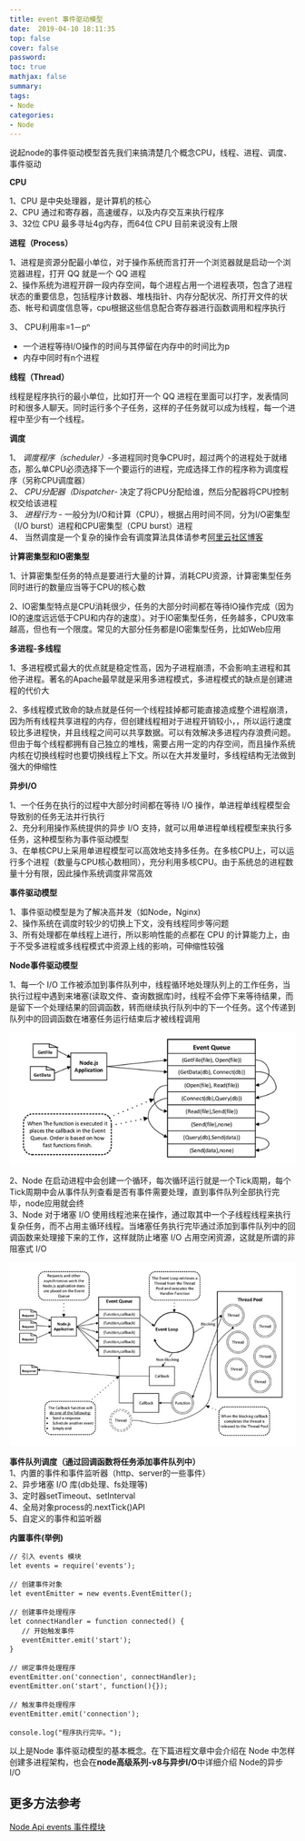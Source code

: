 ```yaml
---
title: event 事件驱动模型
date:  2019-04-10 18:11:35
top: false
cover: false
password:
toc: true
mathjax: false
summary: 
tags:
- Node
categories:
- Node
---
```



说起node的事件驱动模型首先我们来搞清楚几个概念CPU，线程、进程、调度、事件驱动<br/>

**CPU**<br/>

1、CPU 是中央处理器，是计算机的核心<br/>
2、CPU 通过和寄存器，高速缓存，以及内存交互来执行程序<br/>
3、32位 CPU 最多寻址4g内存，而64位 CPU 目前来说没有上限<br/>


**进程（Process）**<br/>

1、进程是资源分配最小单位，对于操作系统而言打开一个浏览器就是启动一个浏览器进程，打开 QQ 就是一个 QQ 进程<br/>
2、操作系统为进程开辟一段内存空间，每个进程占用一个进程表项，包含了进程状态的重要信息，包括程序计数器、堆栈指针、内存分配状况、所打开文件的状态、帐号和调度信息等，cpu根据这些信息配合寄存器进行函数调用和程序执行<br/>

3、 CPU利用率=1－pⁿ<br/>
  - 一个进程等待I/O操作的时间与其停留在内存中的时间比为p<br/>
  - 内存中同时有n个进程<br/>

**线程（Thread）**<br/>

线程是程序执行的最小单位，比如打开一个 QQ 进程在里面可以打字，发表情同时和很多人聊天。同时运行多个子任务，这样的子任务就可以成为线程，每一个进程中至少有一个线程。<br/>

**调度**<br/>

1、 *调度程序（scheduler）*-多进程同时竞争CPU时，超过两个的进程处于就绪态，那么单CPU必须选择下一个要运行的进程，完成选择工作的程序称为调度程序（另称CPU调度器）<br/>
2、 *CPU分配器（Dispatcher*- 决定了将CPU分配给谁，然后分配器将CPU控制权交给该进程<br/>
3、 *进程行为* - 一般分为I/O和计算（CPU），根据占用时间不同，分为I/O密集型（I/O burst）进程和CPU密集型（CPU burst）进程<br/>
4、 当然调度是一个复杂的操作会有调度算法具体请参考<a href="https://yq.aliyun.com/articles/278727">阿里云社区博客</a>


**计算密集型和IO密集型**<br/>

1、计算密集型任务的特点是要进行大量的计算，消耗CPU资源，计算密集型任务同时进行的数量应当等于CPU的核心数<br/>

2、IO密集型特点是CPU消耗很少，任务的大部分时间都在等待IO操作完成（因为IO的速度远远低于CPU和内存的速度）。对于IO密集型任务，任务越多，CPU效率越高，但也有一个限度。常见的大部分任务都是IO密集型任务，比如Web应用<br/>


**多进程-多线程**<br/>

1、多进程模式最大的优点就是稳定性高，因为子进程崩溃，不会影响主进程和其他子进程。著名的Apache最早就是采用多进程模式，多进程模式的缺点是创建进程的代价大<br/>

2、多线程模式致命的缺点就是任何一个线程挂掉都可能直接造成整个进程崩溃，因为所有线程共享进程的内存，但创建线程相对于进程开销较小，，所以运行速度较比多进程快，并且线程之间可以共享数据。可以有效解决多进程内存浪费问题。但由于每个线程都拥有自己独立的堆栈，需要占用一定的内存空间，而且操作系统内核在切换线程时也要切换线程上下文。所以在大并发量时，多线程结构无法做到强大的伸缩性<br/>

**异步I/O**<br/>

1、一个任务在执行的过程中大部分时间都在等待 I/O 操作，单进程单线程模型会导致别的任务无法并行执行<br/>
2、充分利用操作系统提供的异步 I/O 支持，就可以用单进程单线程模型来执行多任务，这种模型称为事件驱动模型<br/>
3、在单核CPU上采用单进程模型可以高效地支持多任务。在多核CPU上，可以运行多个进程（数量与CPU核心数相同），充分利用多核CPU。由于系统总的进程数量十分有限，因此操作系统调度非常高效<br/>


**事件驱动模型**<br/>

1、事件驱动模型是为了解决高并发（如Node，Nginx)<br/>
2、操作系统在调度时较少的切换上下文，没有线程同步等问题<br/>
3、所有处理都在单线程上进行，所以影响性能的点都在 CPU 的计算能力上，由于不受多进程或多线程模式中资源上线的影响，可伸缩性较强<br/>

**Node事件驱动模型**

1、每一个 I/O 工作被添加到事件队列中，线程循环地处理队列上的工作任务，当执行过程中遇到来堵塞(读取文件、查询数据库)时，线程不会停下来等待结果，而是留下一个处理结果的回调函数，转而继续执行队列中的下一个任务。这个传递到队列中的回调函数在堵塞任务运行结束后才被线程调用<br/>

<img src="/images/event.png"><br/>

2、Node 在启动进程中会创建一个循环，每次循环运行就是一个Tick周期，每个Tick周期中会从事件队列查看是否有事件需要处理，直到事件队列全部执行完毕，node应用就会终<br/>
3、Node 对于堵塞 I/O 使用线程池来在操作，通过取其中一个子线程线程来执行复杂任务，而不占用主循环线程。当堵塞任务执行完毕通过添加到事件队列中的回调函数来处理接下来的工作，这样就防止堵塞 I/O 占用空闲资源，这就是所谓的非阻塞式 I/O<br/>

<img src="/images/event-loop.png"><br/>

**事件队列调度（通过回调函数将任务添加事件队列中）**<br/>
1、内置的事件和事件监听器（http、server的一些事件）<br/>
2、异步堵塞 I/O 库(db处理、fs处理等)<br/>
3、定时器setTimeout、setInterval<br/>
4、全局对象process的.nextTick()API<br/>
5、自定义的事件和监听器<br/>


**内置事件(举例)**<br/>
```
// 引入 events 模块
let events = require('events');

// 创建事件对象
let eventEmitter = new events.EventEmitter();

// 创建事件处理程序
let connectHandler = function connected() {
   // 开始触发事件 
   eventEmitter.emit('start');
}

// 绑定事件处理程序
eventEmitter.on('connection', connectHandler);
eventEmitter.on('start', function(){});

// 触发事件处理程序
eventEmitter.emit('connection');

console.log("程序执行完毕。");
```


以上是Node 事件驱动模型的基本概念。在下篇进程文章中会介绍在 Node 中怎样创建多进程架构，也会在**node高级系列-v8与异步I/O**中详细介绍 Node的异步 I/O <br/>



## 更多方法参考<br/>
<a href='http://nodejs.cn/api/events.html'>Node Api events 事件模块 </a>
























